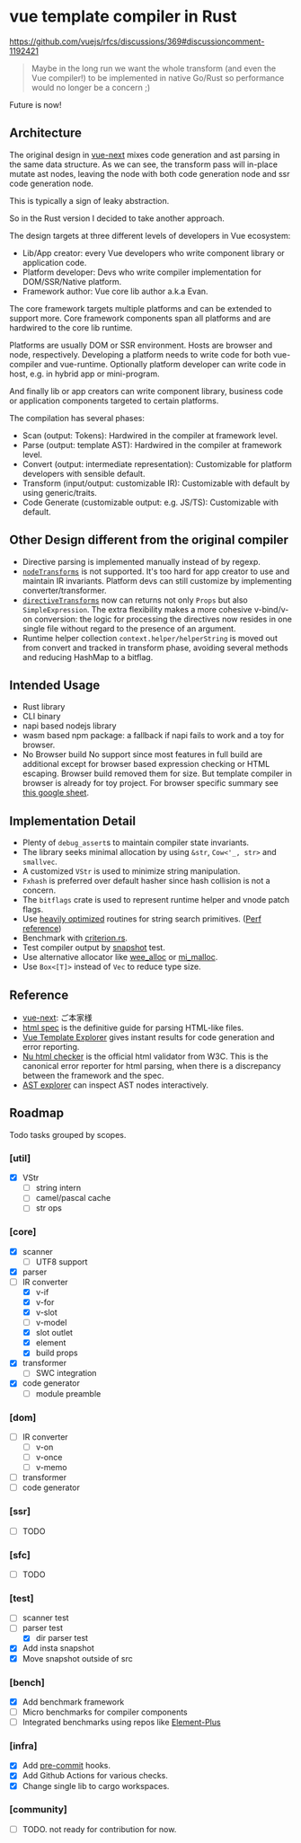 # vue template compiler in Rust

https://github.com/vuejs/rfcs/discussions/369#discussioncomment-1192421

> Maybe in the long run we want the whole transform (and even the Vue compiler!) to be implemented in native Go/Rust so performance would no longer be a concern ;)

Future is now!

## Architecture

The original design in [vue-next](https://github.com/vuejs/vue-next/blob/master/packages/compiler-core/src/ast.ts) mixes
code generation and ast parsing in the same data structure. As we can see, the transform pass will in-place mutate ast nodes,
leaving the node with both code generation node and ssr code generation node.

This is typically a sign of leaky abstraction.

So in the Rust version I decided to take another approach.

The design targets at three different levels of developers in Vue ecosystem:

* Lib/App creator: every Vue developers who write component library or application code.
* Platform developer: Devs who write compiler implementation for DOM/SSR/Native platform.
* Framework author: Vue core lib author a.k.a Evan.

The core framework targets multiple platforms and can be extended to support more.
Core framework components span all platforms and are hardwired to the core lib runtime.

Platforms are usually DOM or SSR environment. Hosts are browser and node, respectively.
Developing a platform needs to write code for both vue-compiler and vue-runtime.
Optionally platform developer can write code in host, e.g. in hybrid app or mini-program.

And finally lib or app creators can write component library, business code or
application components targeted to certain platforms.

The compilation has several phases:
* Scan (output: Tokens): Hardwired in the compiler at framework level.
* Parse (output: template AST): Hardwired in the compiler at framework level.
* Convert (output: intermediate representation): Customizable for platform developers with sensible default.
* Transform (input/output: customizable IR): Customizable with default by using generic/traits.
* Code Generate (customizable output: e.g. JS/TS): Customizable with default.

## Other Design different from the original compiler
* Directive parsing is implemented manually instead of by regexp.
* [`nodeTransforms`](https://github.com/vuejs/vue-next/blob/642710ededf51f1e57286496ab0a64a4d27be800/packages/compiler-core/src/options.ts#L174) is not supported. It's too hard for app creator to use and maintain IR invariants. Platform devs can still customize by implementing converter/transformer.
* [`directiveTransforms`](https://github.com/vuejs/vue-next/blob/642710ededf51f1e57286496ab0a64a4d27be800/packages/compiler-core/src/options.ts#L179) now can returns not only `Props` but also `SimpleExpression`. The extra flexibility makes a more cohesive v-bind/v-on conversion: the logic for processing the directives now resides in one single file without regard to the presence of an argument.
* Runtime helper collection `context.helper/helperString` is moved out from convert and tracked in transform phase, avoiding several methods and reducing HashMap to a bitflag.

## Intended Usage

* Rust library
* CLI binary
* napi based nodejs library
* wasm based npm package: a fallback if napi fails to work and a toy for browser.
* No Browser build
No support since most features in full build are additional except for browser based expression checking or HTML escaping. Browser build removed them for size. But template compiler in browser is already for toy project. For browser specific summary see [this google sheet](https://docs.google.com/spreadsheets/d/1Uofb9qW9-gxdSh8lbC-CE0kWkhpAAtTFDZlw9UW0HrE/edit?usp=sharing).

## Implementation Detail

* Plenty of `debug_assert`s to maintain compiler state invariants.
* The library seeks minimal allocation by using `&str`, `Cow<'_, str>` and `smallvec`.
* A customized `VStr` is used to minimize string manipulation.
* `Fxhash` is preferred over default hasher since hash collision is not a concern.
* The `bitflags` crate is used to represent runtime helper and vnode patch flags.
* Use [heavily optimized](https://github.com/BurntSushi/memchr) routines for string search primitives. ([Perf reference](https://lise-henry.github.io/articles/optimising_strings.html))
* Benchmark with [criterion.rs](https://github.com/bheisler/criterion.rs).
* Test compiler output by [snapshot](https://github.com/mitsuhiko/insta) test.
* Use alternative allocator like [wee_alloc](https://github.com/rustwasm/wee_alloc) or [mi_malloc](https://microsoft.github.io/mimalloc/index.html).
* Use `Box<[T]>` instead of `Vec` to reduce type size.

## Reference

* [vue-next](https://github.com/vuejs/vue-next): ご本家様
* [html spec](https://html.spec.whatwg.org/multipage/parsing.html) is the definitive guide for parsing HTML-like files.
* [Vue Template Explorer](https://vue-next-template-explorer.netlify.app/) gives instant results for  code generation and error reporting.
* [Nu html checker](https://validator.w3.org/nu/#textarea) is the official html validator from W3C. This is the canonical error reporter for html parsing, when there is a discrepancy between the framework and the spec.
* [AST explorer](https://astexplorer.net/) can inspect AST nodes interactively.

## Roadmap

Todo tasks grouped by scopes.

### [util]
- [x] VStr
    - [ ] string intern
    - [ ] camel/pascal cache
    - [ ] str ops
### [core]
- [x] scanner
    - [ ] UTF8 support
- [x] parser
- [ ] IR converter
    - [x] v-if
    - [x] v-for
    - [x] v-slot
    - [ ] v-model
    - [x] slot outlet
    - [x] element
    - [x] build props
- [x] transformer
    - [ ] SWC integration
- [x] code generator
    - [ ] module preamble
### [dom]
- [ ] IR converter
    - [ ] v-on
    - [ ] v-once
    - [ ] v-memo
- [ ] transformer
- [ ] code generator
### [ssr]
- [ ] TODO
### [sfc]
- [ ] TODO
### [test]
- [ ] scanner test
- [ ] parser test
    - [x] dir parser test
- [x] Add insta snapshot
- [x] Move snapshot outside of src
### [bench]
- [x] Add benchmark framework
- [ ] Micro benchmarks for compiler components
- [ ] Integrated benchmarks using repos like [Element-Plus](https://github.com/element-plus/element-plus)
### [infra]
- [x] Add [pre-commit](https://pre-commit.com/) hooks.
- [x] Add Github Actions for various checks.
- [x] Change single lib to cargo workspaces.
### [community]
- [ ] TODO. not ready for contribution for now.
